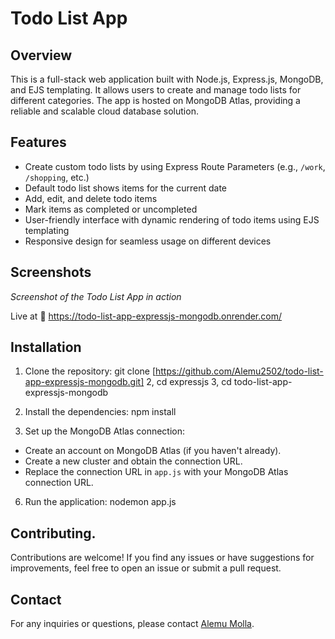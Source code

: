 # Todo List App

## Overview

This is a full-stack web application built with Node.js, Express.js, MongoDB, and EJS templating. It allows users to create and manage todo lists for different categories. The app is hosted on MongoDB Atlas, providing a reliable and scalable cloud database solution.

## Features

- Create custom todo lists by using Express Route Parameters (e.g., `/work`, `/shopping`, etc.)
- Default todo list shows items for the current date
- Add, edit, and delete todo items
- Mark items as completed or uncompleted
- User-friendly interface with dynamic rendering of todo items using EJS templating
- Responsive design for seamless usage on different devices

## Screenshots

*Screenshot of the Todo List App in action*

Live at 🚀 https://todo-list-app-expressjs-mongodb.onrender.com/ 

## Installation

1. Clone the repository:
 git clone [https://github.com/Alemu2502/todo-list-app-expressjs-mongodb.git]
 2, cd expressjs
 3, cd todo-list-app-expressjs-mongodb
4. Install the dependencies:
 npm install

5. Set up the MongoDB Atlas connection:
- Create an account on MongoDB Atlas (if you haven't already).
- Create a new cluster and obtain the connection URL.
- Replace the connection URL in `app.js` with your MongoDB Atlas connection URL.

6. Run the application:
nodemon app.js

## Contributing.

Contributions are welcome! If you find any issues or have suggestions for improvements, feel free to open an issue or submit a pull request.

## Contact

For any inquiries or questions, please contact [Alemu Molla](alemu4617@gmail.com).


